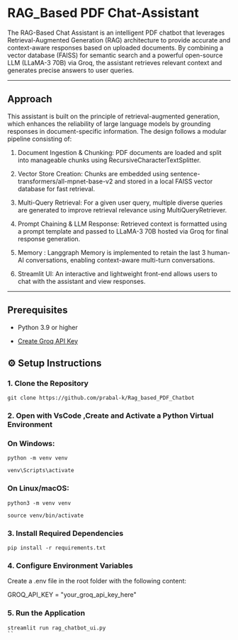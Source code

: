 # RAG_Based PDF Chat-Assistant

The RAG-Based Chat Assistant is an intelligent PDF chatbot that leverages Retrieval-Augmented Generation (RAG) architecture to provide accurate and context-aware responses based on uploaded documents. By combining a vector database (FAISS) for semantic search and a powerful open-source LLM (LLaMA-3 70B) via Groq, the assistant retrieves relevant context and generates precise answers to user queries.

---

## Approach 

This assistant is built on the principle of retrieval-augmented generation, which enhances the reliability of large language models by grounding responses in document-specific information. The design follows a modular pipeline consisting of:

  1. Document Ingestion & Chunking: PDF documents are loaded and split into manageable chunks using RecursiveCharacterTextSplitter.

  2. Vector Store Creation: Chunks are embedded using sentence-transformers/all-mpnet-base-v2 and stored in a local FAISS vector database for fast retrieval.

  3. Multi-Query Retrieval: For a given user query, multiple diverse queries are generated to improve retrieval relevance using MultiQueryRetriever.

  4. Prompt Chaining & LLM Response: Retrieved context is formatted using a prompt template and passed to LLaMA-3 70B hosted via Groq for final response generation.

  5. Memory : Langgraph Memory is implemented to retain the last 3 human-AI conversations, enabling context-aware multi-turn conversations.

  6. Streamlit UI: An interactive and lightweight front-end allows users to chat with the assistant and view responses.

---
## Prerequisites

- Python 3.9 or higher
  
- [Create Groq API Key]( https://console.groq.com/keys)

## ⚙️ Setup Instructions

### 1. Clone the Repository

```
git clone https://github.com/prabal-k/Rag_based_PDF_Chatbot
```

### 2. Open with VsCode ,Create and Activate a Python Virtual Environment

### On Windows:
```
python -m venv venv

venv\Scripts\activate
```
### On Linux/macOS:
```
python3 -m venv venv

source venv/bin/activate
```
### 3. Install Required Dependencies
``
pip install -r requirements.txt
``
### 4. Configure Environment Variables

Create a .env file in the root folder with the following content:

GROQ_API_KEY = "your_groq_api_key_here"

### 5. Run the Application

```
streamlit run rag_chatbot_ui.py
``
